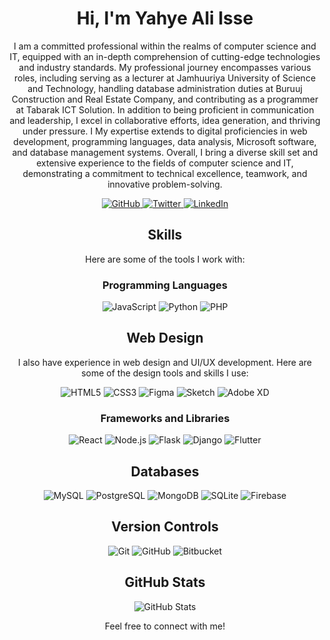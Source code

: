 <!-- Introduction -->
<h1 align="center">Hi, I'm Yahye Ali Isse</h1>
<p align="center">I am a committed professional within the realms of computer science and IT, equipped with an in-depth comprehension of cutting-edge technologies and industry standards. My professional journey encompasses various roles, including serving as a lecturer at Jamhuuriya University of Science and Technology, handling database administration duties at Buruuj Construction and Real Estate Company, and contributing as a programmer at Tabarak ICT Solution. In addition to being proficient in communication and leadership, I excel in collaborative efforts, idea generation, and thriving under pressure. I My expertise extends to digital proficiencies in web development, programming languages, data analysis, Microsoft software, and database management systems. Overall, I bring a diverse skill set and extensive experience to the fields of computer science and IT, demonstrating a commitment to technical excellence, teamwork, and innovative problem-solving.</p>

<!-- Social Icons -->
<p align="center">
   <a href="https://github.com/yahye-ali">
    <img src="https://img.shields.io/badge/GitHub-Badrudin-blue" alt="GitHub">
  </a>
  <a href="https://twitter.com/your-twitter-handle">
    <img src="https://img.shields.io/badge/Twitter-Badrudin-blue" alt="Twitter">
  </a>
  <a href="https://linkedin.com/in/your-linkedin-profile">
    <img src="www.linkedin.com/in/yahye-isse-37b481141" alt="LinkedIn">
  </a>
</p>

<!-- Skills Section -->
<h2 align="center">Skills</h2>
<p align="center">Here are some of the tools I work with:</p>

<!-- Programming Languages Section -->
<h3 align="center">Programming Languages</h3>
<p align="center">
  <img src="https://img.shields.io/badge/JavaScript-F7DF1E?style=for-the-badge&logo=javascript&logoColor=black" alt="JavaScript">
  <img src="https://img.shields.io/badge/Python-3776AB?style=for-the-badge&logo=python&logoColor=white" alt="Python">

  <img src="https://img.shields.io/badge/PHP-777BB4?style=for-the-badge&logo=php&logoColor=white" alt="PHP">
</p>

<!-- Web Design Section -->
<h2 align="center">Web Design</h2>
<p align="center">I also have experience in web design and UI/UX development. Here are some of the design tools and skills I use:</p>

<p align="center">
    <img src="https://img.shields.io/badge/HTML5-E34F26?style=for-the-badge&logo=html5&logoColor=white" alt="HTML5">
  <img src="https://img.shields.io/badge/CSS3-1572B6?style=for-the-badge&logo=css3&logoColor=white" alt="CSS3">
  <img src="https://img.shields.io/badge/Figma-F24E1E?style=for-the-badge&logo=figma&logoColor=white" alt="Figma">
  <img src="https://img.shields.io/badge/Sketch-F7B500?style=for-the-badge&logo=sketch&logoColor=black" alt="Sketch">
  <img src="https://img.shields.io/badge/Adobe XD-FF61F6?style=for-the-badge&logo=adobe-xd&logoColor=black" alt="Adobe XD">
 
</p>


<!-- Frameworks Section -->
<h3 align="center">Frameworks and Libraries</h3>
<p align="center">
  <img src="https://img.shields.io/badge/React-61DAFB?style=for-the-badge&logo=react&logoColor=black" alt="React">
  <img src="https://img.shields.io/badge/Node.js-339933?style=for-the-badge&logo=node.js&logoColor=white" alt="Node.js">
  <img src="https://img.shields.io/badge/Flask-000000?style=for-the-badge&logo=flask&logoColor=white" alt="Flask">
  <img src="https://img.shields.io/badge/Django-092E20?style=for-the-badge&logo=django&logoColor=white" alt="Django">
  <img src="https://img.shields.io/badge/Flutter-02569B?style=for-the-badge&logo=flutter&logoColor=white" alt="Flutter">
</p>

<!-- Databases Section -->
<h2 align="center">Databases</h2>

<p align="center">
  <img src="https://img.shields.io/badge/MySQL-4479A1?style=for-the-badge&logo=mysql&logoColor=white" alt="MySQL">
  <img src="https://img.shields.io/badge/PostgreSQL-336791?style=for-the-badge&logo=postgresql&logoColor=white" alt="PostgreSQL">
  <img src="https://img.shields.io/badge/MongoDB-47A248?style=for-the-badge&logo=mongodb&logoColor=white" alt="MongoDB">
  <img src="https://img.shields.io/badge/SQLite-003B57?style=for-the-badge&logo=sqlite&logoColor=white" alt="SQLite">
  <img src="https://img.shields.io/badge/Firebase-FFCA28?style=for-the-badge&logo=firebase&logoColor=black" alt="Firebase">
</p>


<!-- Version Control Section -->
<h2 align="center">Version Controls</h2>
<p align="center">
  <img src="https://img.shields.io/badge/Git-F05032?style=for-the-badge&logo=git&logoColor=white" alt="Git">
  <img src="https://img.shields.io/badge/GitHub-181717?style=for-the-badge&logo=github&logoColor=white" alt="GitHub">
  <img src="https://img.shields.io/badge/Bitbucket-0052CC?style=for-the-badge&logo=bitbucket&logoColor=white" alt="Bitbucket">
</p>



<!-- GitHub Stats -->
<h2 align="center">GitHub Stats</h2>
<p align="center">
  <img src="https://github-readme-stats.vercel.app/api?username=Badrudin-cloud&show_icons=true&count_private=true&theme=dark" alt="GitHub Stats">
</p>

<!-- Footer Section -->
<p align="center">
  Feel free to connect with me!
</p>


<!---

